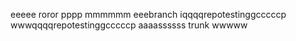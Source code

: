 eeeee
roror
pppp
mmmmmm
eeebranch
iqqqqrepotestinggcccccp
wwwqqqqrepotestinggcccccp
aaaassssss
trunk
wwwww